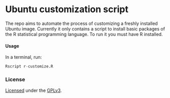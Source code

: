 Ubuntu customization script
=============================

The repo aims to automate the process of customizing a freshly installed Ubuntu image.
Currently it only contains a script to install basic packages of the R statistical programming language. To run it you must have R installed.


#### Usage

In a terminal, run:

```S
Rscript r-customize.R
```

### License

[Licensed](LICENSE) under the [GPLv3](http://www.gnu.org/licenses/gpl.html).
